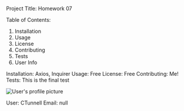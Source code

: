 Project Title: Homework 07
 
Table of Contents: 
1. Installation 
2. Usage 
3. License 
4. Contributing 
5. Tests 
6. User Info
 
Installation: 
Axios, Inquirer
Usage: 
Free
License: 
Free
Contributing: 
Me!
Tests: 
This is the final test
 
 
![User's profile picture](https://avatars1.githubusercontent.com/u/58574506?v=4)
 
User: CTunnell
Email: null